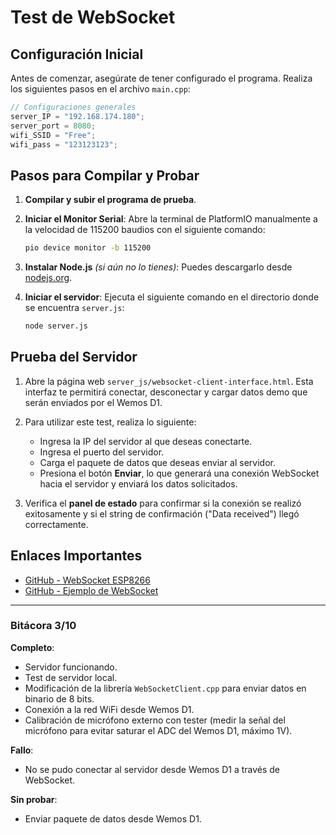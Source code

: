 
# Test de WebSocket

## Configuración Inicial

Antes de comenzar, asegúrate de tener configurado el programa. Realiza los siguientes pasos en el archivo `main.cpp`:

```cpp
// Configuraciones generales
server_IP = "192.168.174.180";
server_port = 8080;
wifi_SSID = "Free";
wifi_pass = "123123123";
```

## Pasos para Compilar y Probar

1. **Compilar y subir el programa de prueba**.

2. **Iniciar el Monitor Serial**:
   Abre la terminal de PlatformIO manualmente a la velocidad de 115200 baudios con el siguiente comando:
   ```bash
   pio device monitor -b 115200
   ```

3. **Instalar Node.js** *(si aún no lo tienes)*:
   Puedes descargarlo desde [nodejs.org](https://nodejs.org/en).

4. **Iniciar el servidor**:
   Ejecuta el siguiente comando en el directorio donde se encuentra `server.js`:
   ```bash
   node server.js
   ```

## Prueba del Servidor

1. Abre la página web `server_js/websocket-client-interface.html`. Esta interfaz te permitirá conectar, desconectar y cargar datos demo que serán enviados por el Wemos D1.

2. Para utilizar este test, realiza lo siguiente:
   - Ingresa la IP del servidor al que deseas conectarte.
   - Ingresa el puerto del servidor.
   - Carga el paquete de datos que deseas enviar al servidor.
   - Presiona el botón **Enviar**, lo que generará una conexión WebSocket hacia el servidor y enviará los datos solicitados.

3. Verifica el **panel de estado** para confirmar si la conexión se realizó exitosamente y si el string de confirmación ("Data received") llegó correctamente.

## Enlaces Importantes

- [GitHub - WebSocket ESP8266](https://github.com/hellerchr/esp8266-websocketclient/tree/master)
- [GitHub - Ejemplo de WebSocket](https://github.com/wahengchang/nodejs-websocket-example)

---

### Bitácora 3/10

**Completo**:
- Servidor funcionando.
- Test de servidor local.
- Modificación de la librería `WebSocketClient.cpp` para enviar datos en binario de 8 bits.
- Conexión a la red WiFi desde Wemos D1.
- Calibración de micrófono externo con tester (medir la señal del micrófono para evitar saturar el ADC del Wemos D1, máximo 1V).

**Fallo**:
- No se pudo conectar al servidor desde Wemos D1 a través de WebSocket.

**Sin probar**:
- Enviar paquete de datos desde Wemos D1.
